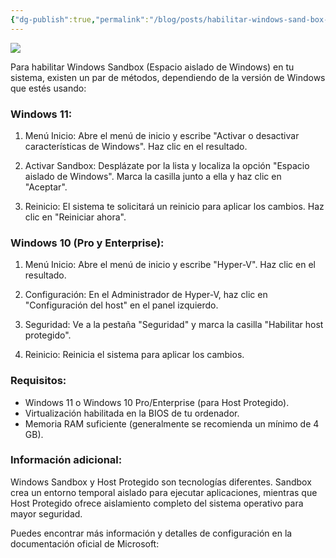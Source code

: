 ```yaml
---
{"dg-publish":true,"permalink":"/blog/posts/habilitar-windows-sand-box-o-host-protegido/","dgPassFrontmatter":true}
---
```


![](../fetched_images\sandbox.png)


Para habilitar Windows Sandbox \(Espacio aislado de Windows\) en tu sistema,
existen un par de métodos, dependiendo de la versión de Windows que estés
usando:
### Windows 11:
1. 
    Menú Inicio: Abre el menú de inicio y escribe "Activar o desactivar
    características de Windows". Haz clic en el resultado.
  
2. 
    Activar Sandbox: Desplázate por la lista y localiza la opción "Espacio
    aislado de Windows". Marca la casilla junto a ella y haz clic en "Aceptar".
  
3. 
    Reinicio: El sistema te solicitará un reinicio para aplicar los cambios. Haz
    clic en "Reiniciar ahora".

### Windows 10 \(Pro y Enterprise\):
1. 
    Menú Inicio: Abre el menú de inicio y escribe "Hyper\-V". Haz clic en el
    resultado.
  
2. 
    Configuración: En el Administrador de Hyper\-V, haz clic en "Configuración
    del host" en el panel izquierdo.
  
3. 
    Seguridad: Ve a la pestaña "Seguridad" y marca la casilla "Habilitar host
    protegido".
  
4. Reinicio: Reinicia el sistema para aplicar los cambios.

### Requisitos:
* Windows 11 o Windows 10 Pro/Enterprise \(para Host Protegido\).
* Virtualización habilitada en la BIOS de tu ordenador.
* 
    Memoria RAM suficiente \(generalmente se recomienda un mínimo de 4 GB\).
  

### **Información adicional:**

  Windows Sandbox y Host Protegido son tecnologías diferentes. Sandbox crea un
  entorno temporal aislado para ejecutar aplicaciones, mientras que Host
  Protegido ofrece aislamiento completo del sistema operativo para mayor
  seguridad.

  Puedes encontrar más información y detalles de configuración en la
  documentación oficial de Microsoft:
